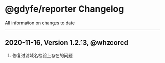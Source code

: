 <!--
 * @Author: Whzcorcd
 * @Date: 2020-11-16 19:18:43
 * @LastEditors: Whzcorcd
 * @LastEditTime: 2020-11-16 19:23:47
 * @Description: file content
-->
# @gdyfe/reporter Changelog

All information on changes to date

-------

## 2020-11-16, Version 1.2.13, @whzcorcd

1. 修复过滤域名检验上存在的问题
